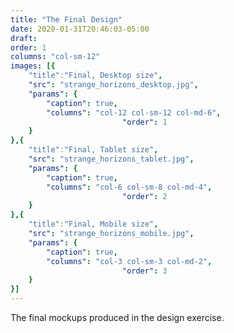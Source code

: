 ```yaml
---
title: "The Final Design"
date: 2020-01-31T20:46:03-05:00
draft: 
order: 1
columns: "col-sm-12"
images: [{
    "title":"Final, Desktop size",
    "src": "strange_horizons_desktop.jpg",
    "params": { 
        "caption": true,
        "columns": "col-12 col-sm-12 col-md-6",
                         "order": 1
    }
},{
    "title":"Final, Tablet size",
    "src": "strange_horizons_tablet.jpg",
    "params": { 
        "caption": true,
        "columns": "col-6 col-sm-8 col-md-4",
                         "order": 2
    }
},{
    "title":"Final, Mobile size",
    "src": "strange_horizons_mobile.jpg",
    "params": { 
        "caption": true,
        "columns": "col-3 col-sm-3 col-md-2",
                         "order": 3
    }
}]
---
```

The final mockups produced in the design exercise.